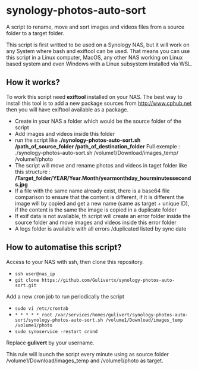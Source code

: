 # synology-photos-auto-sort
A script to rename, move and sort images and videos files from a source folder to a target folder.

This script is first writted to be used on a Synology NAS, but it will work on any System where bash and exiftool can be used. That means you can use this script in a Linux computer, MacOS, any other NAS working on Linux based system and even Windows with a Linux subsystem installed via WSL.

## How it works?
To work this script need **exiftool** installed on your NAS. The best way to install this tool is to add a new package sources from http://www.cphub.net then you will have exiftool available as a package.

* Create in your NAS a folder which would be the source folder of the script
* Add images and videos inside this folder
* run the script like **./synology-photos-auto-sort.sh /path_of_source_folder /path_of_destination_folder**
  Full exemple : ./synology-photos-auto-sort.sh /volume1/Download/images_temp/ /volume1/photo
* The script will move and rename photos and videos in taget folder like this structure :
  **/Target_folder/YEAR/Year.Month/yearmonthday_hourminutesseconds.jpg**
* If a file with the same name already exist, there is a base64 file comparison to ensure that the content is different, if it is different the image will by copied and get a new name (same as target + unique ID), if the content is the same the image is copied in a duplicate folder
* If exif data is not available, th script will create an error folder inside the source folder and move images and videos inside this error folder
* A logs folder is available with all errors /duplicated listed by sync date

## How to automatise this script?
Access to your NAS with ssh, then clone this repository.

* `ssh user@nas_ip`
* `git clone https://github.com/Gulivertx/synology-photos-auto-sort.git`

Add a new cron job to run periodically the script
* `sudo vi /etc/crontab`
* `* * * * * root /var/services/homes/gulivert/synology-photos-auto-sort/synology-photos-auto-sort.sh /volume1/Download/images_temp /volume1/photo`
* `sudo synoservice -restart crond`

Replace **gulivert** by your username.

This rule will launch the script every minute using as source folder /volume1/Download/images_temp and /volume1/photo as target.
